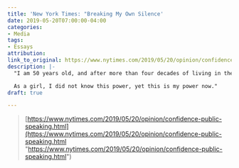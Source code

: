 ```yaml
---
title: 'New York Times: "Breaking My Own Silence'
date: 2019-05-20T07:00:00-04:00
categories:
- Media
tags:
- Essays
attribution: 
link_to_original: https://www.nytimes.com/2019/05/20/opinion/confidence-public-speaking.html
description: |-
  "I am 50 years old, and after more than four decades of living in the West, I realize that like writing, talking is painful because we expose our ideas for evaluation; however, like writing, talking is powerful because our ideas may, in fact, have value and require expression.

  As a girl, I did not know this power, yet this is my power now."
draft: true

---
```

> [https://www.nytimes.com/2019/05/20/opinion/confidence-public-speaking.html](https://www.nytimes.com/2019/05/20/opinion/confidence-public-speaking.html "https://www.nytimes.com/2019/05/20/opinion/confidence-public-speaking.html")
